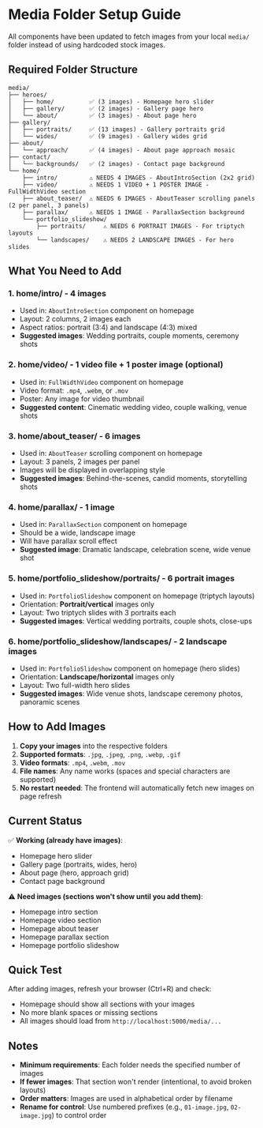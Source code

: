 # Media Folder Setup Guide

All components have been updated to fetch images from your local `media/` folder instead of using hardcoded stock images.

## Required Folder Structure

```
media/
├── heroes/
│   ├── home/          ✅ (3 images) - Homepage hero slider
│   ├── gallery/       ✅ (2 images) - Gallery page hero
│   └── about/         ✅ (3 images) - About page hero
├── gallery/
│   ├── portraits/     ✅ (13 images) - Gallery portraits grid
│   └── wides/         ✅ (9 images) - Gallery wides grid
├── about/
│   └── approach/      ✅ (4 images) - About page approach mosaic
├── contact/
│   └── backgrounds/   ✅ (2 images) - Contact page background
└── home/
    ├── intro/         ⚠️ NEEDS 4 IMAGES - AboutIntroSection (2x2 grid)
    ├── video/         ⚠️ NEEDS 1 VIDEO + 1 POSTER IMAGE - FullWidthVideo section
    ├── about_teaser/  ⚠️ NEEDS 6 IMAGES - AboutTeaser scrolling panels (2 per panel, 3 panels)
    ├── parallax/      ⚠️ NEEDS 1 IMAGE - ParallaxSection background
    └── portfolio_slideshow/
        ├── portraits/     ⚠️ NEEDS 6 PORTRAIT IMAGES - For triptych layouts
        └── landscapes/    ⚠️ NEEDS 2 LANDSCAPE IMAGES - For hero slides
```

## What You Need to Add

### 1. **home/intro/** - 4 images
   - Used in: `AboutIntroSection` component on homepage
   - Layout: 2 columns, 2 images each
   - Aspect ratios: portrait (3:4) and landscape (4:3) mixed
   - **Suggested images**: Wedding portraits, couple moments, ceremony shots

### 2. **home/video/** - 1 video file + 1 poster image (optional)
   - Used in: `FullWidthVideo` component on homepage
   - Video format: `.mp4`, `.webm`, or `.mov`
   - Poster: Any image for video thumbnail
   - **Suggested content**: Cinematic wedding video, couple walking, venue shots

### 3. **home/about_teaser/** - 6 images
   - Used in: `AboutTeaser` scrolling component on homepage
   - Layout: 3 panels, 2 images per panel
   - Images will be displayed in overlapping style
   - **Suggested images**: Behind-the-scenes, candid moments, storytelling shots

### 4. **home/parallax/** - 1 image
   - Used in: `ParallaxSection` component on homepage
   - Should be a wide, landscape image
   - Will have parallax scroll effect
   - **Suggested image**: Dramatic landscape, celebration scene, wide venue shot

### 5. **home/portfolio_slideshow/portraits/** - 6 portrait images
   - Used in: `PortfolioSlideshow` component on homepage (triptych layouts)
   - Orientation: **Portrait/vertical** images only
   - Layout: Two triptych slides with 3 portraits each
   - **Suggested images**: Vertical wedding portraits, couple shots, close-ups

### 6. **home/portfolio_slideshow/landscapes/** - 2 landscape images
   - Used in: `PortfolioSlideshow` component on homepage (hero slides)
   - Orientation: **Landscape/horizontal** images only
   - Layout: Two full-width hero slides
   - **Suggested images**: Wide venue shots, landscape ceremony photos, panoramic scenes

## How to Add Images

1. **Copy your images** into the respective folders
2. **Supported formats**: `.jpg`, `.jpeg`, `.png`, `.webp`, `.gif`
3. **Video formats**: `.mp4`, `.webm`, `.mov`
4. **File names**: Any name works (spaces and special characters are supported)
5. **No restart needed**: The frontend will automatically fetch new images on page refresh

## Current Status

✅ **Working (already have images)**:
- Homepage hero slider
- Gallery page (portraits, wides, hero)
- About page (hero, approach grid)
- Contact page background

⚠️ **Need images (sections won't show until you add them)**:
- Homepage intro section
- Homepage video section
- Homepage about teaser
- Homepage parallax section
- Homepage portfolio slideshow

## Quick Test

After adding images, refresh your browser (Ctrl+R) and check:
- Homepage should show all sections with your images
- No more blank spaces or missing sections
- All images should load from `http://localhost:5000/media/...`

## Notes

- **Minimum requirements**: Each folder needs the specified number of images
- **If fewer images**: That section won't render (intentional, to avoid broken layouts)
- **Order matters**: Images are used in alphabetical order by filename
- **Rename for control**: Use numbered prefixes (e.g., `01-image.jpg`, `02-image.jpg`) to control order
